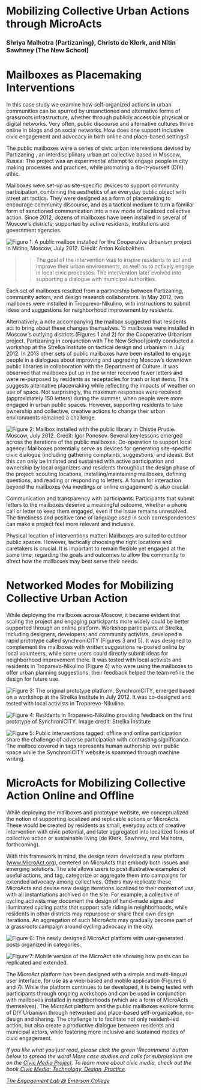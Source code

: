 # Mobilizing Collective Urban Actions through MicroActs

### Shriya Malhotra (Partizaning), Christo de Klerk, and Nitin Sawhney (The New School)

# Mailboxes as Placemaking Interventions

In this case study we examine how self-organized actions in urban communities can be spurred by unsanctioned and alternative forms of grassroots infrastructure, whether through publicly accessible physical or digital networks. Very often, public discourse and alternative cultures thrive online in blogs and on social networks. How does one support inclusive civic engagement and advocacy in both online and place-based settings?

The public mailboxes were a series of civic urban interventions devised by Partizaning , an interdisciplinary urban art collective based in Moscow, Russia. The project was an experimental attempt to engage people in city making processes and practices, while promoting a do-it-yourself (DIY) ethic.

Mailboxes were set-up as site-specific devices to support community participation, combining the aesthetics of an everyday public object with street art tactics. They were designed as a form of placemaking to encourage community discourse, and as a tactical medium to turn a familiar form of sanctioned communication into a new mode of localized collective action. Since 2012, dozens of mailboxes have been installed in several of Moscow’s districts, supported by active residents, institutions and government agencies.

![Figure 1: A public mailbox installed for the Cooperative Urbanism project in Mitino, Moscow, July 2012. Credit: Anton Kolobakhen.](https://res.cloudinary.com/engagement-lab-home/image/upload/v1/homepage-2.0/news/medium/1_noJzjZIWyw99AX6q6yuxYQ.jpeg)

> > The goal of the intervention was to inspire residents to act and improve their urban environments, as well as to actively engage in local civic processes. The intervention later evolved into supporting a dialogue with municipal authorities.

Each set of mailboxes resulted from a partnership between Partizaning, community actors, and design research collaborators. In May 2012, two mailboxes were installed in Troparevo-Nikulino, with instructions to submit ideas and suggestions for neighborhood improvement by residents.

Alternatively, a note accompanying the mailbox suggested that residents act to bring about these changes themselves. 15 mailboxes were installed in Moscow‘s outlying districts (Figures 1 and 2) for the Cooperative Urbanism project. Partizaning in conjunction with The New School jointly conducted a workshop at the Strelka Institute on tactical design and urbanism in July 2012. In 2013 other sets of public mailboxes have been installed to engage people in a dialogues about improving and upgrading Moscow’s downtown public libraries in collaboration with the Department of Culture.
It was observed that mailboxes put up in the winter received fewer letters and were re-purposed by residents as receptacles for trash or lost items. This suggests alternative placemaking while reflecting the impacts of weather on use of space. Not surprisingly, the maximum responses were received (approximately 150 letters) during the summer, when people were more engaged in urban public spaces. However, supporting residents to take ownership and collective, creative actions to change their urban environments remained a challenge.

![Figure 2: Mailbox installed with the public library in Chistie Prudie. Moscow, July 2012. Credit: Igor Ponosov. Several key lessons emerged across the iterations of the public mailboxes:
Co-operation to support local agency: Mailboxes potentially serve as devices for generating site-specific civic dialogue (including gathering complaints, suggestions, and ideas). But this can only be initiated and sustained with active participation and ownership by local organizers and residents throughout the design phase of the project: scouting locations, installing/maintaining mailboxes, defining questions, and reading or responding to letters. A forum for interaction beyond the mailboxes (via meetings or online engagement) is also crucial.](https://res.cloudinary.com/engagement-lab-home/image/upload/v1/homepage-2.0/news/medium/1_WnHxAdFibEncehHBCuZSBg.jpeg)

Communication and transparency with participants: Participants that submit letters to the mailboxes deserve a meaningful outcome, whether a phone call or letter to keep them engaged, even if the issue remains unresolved. The timeliness and positive tone of language used in such correspondences can make a project feel more relevant and inclusive.

Physical location of interventions matter: Mailboxes are suited to outdoor public spaces. However, tactically choosing the right locations and caretakers is crucial. It is important to remain flexible yet engaged at the same time, regarding the goals and outcomes to allow the community to direct how the mailboxes may best serve their needs.

# Networked Modes for Mobilizing Collective Urban Action

While deploying the mailboxes across Moscow, it became evident that scaling the project and engaging participants more widely could be better supported through an online platform. Workshop participants at Strelka, including designers, developers, and community activists, developed a rapid prototype called synchroniCITY (Figures 3 and 5). It was designed to complement the mailboxes with written suggestions re-posted online by local volunteers, while some users could directly submit ideas for neighborhood improvement there. It was tested with local activists and residents in Troparevo-Nikulino (Figure 4) who were using the mailboxes to offer urban planning suggestions; their feedback helped the team refine the design for future use.

![Figure 3: The original prototype platform, SynchroniCITY, emerged based on a workshop at the Strelka Institute in July 2012. It was co-designed and tested with local activists in Troparevo-Nikulino.](https://res.cloudinary.com/engagement-lab-home/image/upload/v1/homepage-2.0/news/medium/1_f7LqyaMyulYMOF9M0jMOmg.png)

![Figure 4: Residents in Troparevo-Nikulino providing feedback on the first prototype of SynchroniCITY. Image credit: Strelka Institute](https://res.cloudinary.com/engagement-lab-home/image/upload/v1/homepage-2.0/news/medium/1_ExO25XsKQCO7cU5VQSdbow.png)

![Figure 5: Public interventions tagged: offline and online participation share the challenge of adverse participation with contrasting significance. The mailbox covered in tags represents human authorship over public space while the SynchroniCITY website is spammed through machine writing.](https://res.cloudinary.com/engagement-lab-home/image/upload/v1/homepage-2.0/news/medium/1_LiA6jEUvxH7XH61r2uDa6w.png)

# MicroActs for Mobilizing Collective Action Online and Offline

While deploying the mailboxes and prototype website, we conceptualized the notion of supporting localized and replicable actions or MicroActs. These would be created by residents as small, everyday acts of creative intervention with civic potential, and later aggregated into localized forms of collective action or sustainable living (de Klerk, Sawhney, and Malhotra, forthcoming).

With this framework in mind, the design team developed a new platform (www.MicroAct.org), centered on MicroActs that embody both issues and emerging solutions. The site allows users to post illustrative examples of useful actions, and tag, categorize or aggregate them into campaigns for extended advocacy among collectives. Others may replicate these MicroActs and devise new design iterations localized to their context of use, with all instantiations archived on the site. For example, a collective of cycling activists may document the design of hand-made signs and illuminated cycling paths that support safe riding in neighborhoods, while residents in other districts may repurpose or share their own design iterations. An aggregation of such MicroActs may gradually become part of a grassroots campaign around cycling advocacy in the city.

![Figure 6: The newly designed MicroAct platform with user-generated posts organized in categories.](https://res.cloudinary.com/engagement-lab-home/image/upload/v1/homepage-2.0/news/medium/1_nwGynrY4I200GV3sCI9zJg.png)

![Figure 7: Mobile version of the MicroAct site showing how posts can be replicated and extended.](https://res.cloudinary.com/engagement-lab-home/image/upload/v1/homepage-2.0/news/medium/1_FA2qbjjUgT1MG3mwhzskKw.png)

The MicroAct platform has been designed with a simple and multi-lingual user interface, for use as a web-based and mobile application (Figures 6 and 7). While the platform continues to be developed, it is being tested with participants through ongoing workshops and can be used in conjunction with mailboxes installed in neighborhoods (which are a form of MicroActs themselves). The MicroAct platform and the public mailboxes explore forms of DIY Urbanism through networked and place-based self-organization, co-design and sharing. The challenge is to facilitate not only resident-led action, but also create a productive dialogue between residents and municipal actors, while fostering more inclusive and sustained modes of civic engagement.

_If you like what you just read, please click the green ‘Recommend’ button below to spread the word! More case studies and calls for submissions are on the [Civic Media Project](http://www.civicmediaproject.com). To learn more about civic media, check out the book [Civic Media: Technology, Design, Practice](https://mitpress.mit.edu/books/civic-media)._

[_The Engagement Lab @ Emerson College_](http://elab.emerson.edu)
